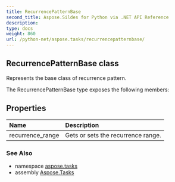 ```yaml
---
title: RecurrencePatternBase
second_title: Aspose.Sildes for Python via .NET API Reference
description: 
type: docs
weight: 860
url: /python-net/aspose.tasks/recurrencepatternbase/
---
```


## RecurrencePatternBase class

Represents the base class of recurrence pattern.

The RecurrencePatternBase type exposes the following members:
## Properties
| Name | Description |
| :- | :- |
|recurrence_range|Gets or sets the recurrence range.|

### See Also

* namespace [aspose.tasks](/tasks/python-net/aspose.tasks/)
* assembly [Aspose.Tasks](/tasks/python-net/)

